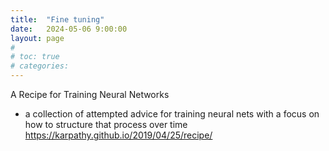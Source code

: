 ```yaml
---
title:  "Fine tuning"
date:   2024-05-06 9:00:00
layout: page
#
# toc: true
# categories:
---
```


A Recipe for Training Neural Networks 
- a collection of attempted advice for training neural nets with a focus on how to structure that process over time
https://karpathy.github.io/2019/04/25/recipe/